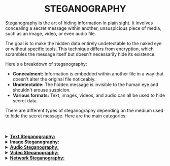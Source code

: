 <h1 align="center"><b>STEGANOGRAPHY</b></h1>

Steganography is the art of hiding information in plain sight. It involves concealing a secret message within another, unsuspicious piece of media, such as an image, video, or even audio file. 

The goal is to make the hidden data entirely undetectable to the naked eye or without specific tools. This technique differs from encryption, which scrambles the message itself but doesn't necessarily hide its existence.

Here's a breakdown of steganography:

* **Concealment:** Information is embedded within another file in a way that doesn't alter the original file noticeably.
* **Undetectable:** The hidden message is invisible to the human eye and shouldn't arouse suspicion.
* **Various formats:** Text, images, videos, and audio can all be used to hide secret data.

There are different types of steganography depending on the medium used to hide the secret message. Here are the main categories:




<!-- <br>

## Background Context -->


<!-- <br>
<hr>
<h3><a href=>Notes</a></h3>
<hr> -->

<br>
<br>


<details>
<summary><b><a href=" ">Text Steganography:</a></b></summary><br>

This involves hiding information within text files. Common techniques include:
* **Line shift steganography:**  Adding extra spaces or line breaks between words to encode a message.
* **Word shift steganography:** Replacing words with synonyms based on a pre-defined scheme.

<br><p align="center">※※※※※※※※※※※※</p><br>
</details>


<details>
<summary><b><a href="https://github.com/codenvibes/hackernotes/blob/master/steganography/image_steganography/README.md">Image Steganography:</a></b></summary><br>

This is the most common type, where data is hidden within digital images. Techniques include:
* **Least Significant Bit (LSB) insertion:** Modifying the least significant bit of each pixel's color value to embed data.
* **Palette modification:** Altering the color palette of an image to hide information.

<br><p align="center">※※※※※※※※※※※※</p><br>
</details>


<details>
<summary><b><a href=" ">Audio Steganography:</a></b></summary><br>

Secret messages can be hidden within audio files by modifying inaudible portions. Techniques include:
* **Echo hiding:** Adding a faint echo containing the hidden data.
* **Spread spectrum:** Embedding data in the audio signal's unused frequency range.

<br><p align="center">※※※※※※※※※※※※</p><br>
</details>


<details>
<summary><b><a href=" ">Video Steganography:</a></b></summary><br>

Similar to image steganography, data can be hidden within digital videos. Techniques involve embedding information in:
* Individual video frames.
* The audio portion of the video.

<br><p align="center">※※※※※※※※※※※※</p><br>
</details>


<details>
<summary><b><a href=" ">Network Steganography:</a></b></summary><br>

This hides data within the communication protocols used for network traffic. Techniques include:
* Covert channels: Hiding messages within unused fields of network packets.
* Steganographic tunneling: Encapsulating data within another protocol.

<br><p align="center">※※※※※※※※※※※※</p><br>
</details>


<!-- <br>

**man or help:**
- `` -->

<br>

